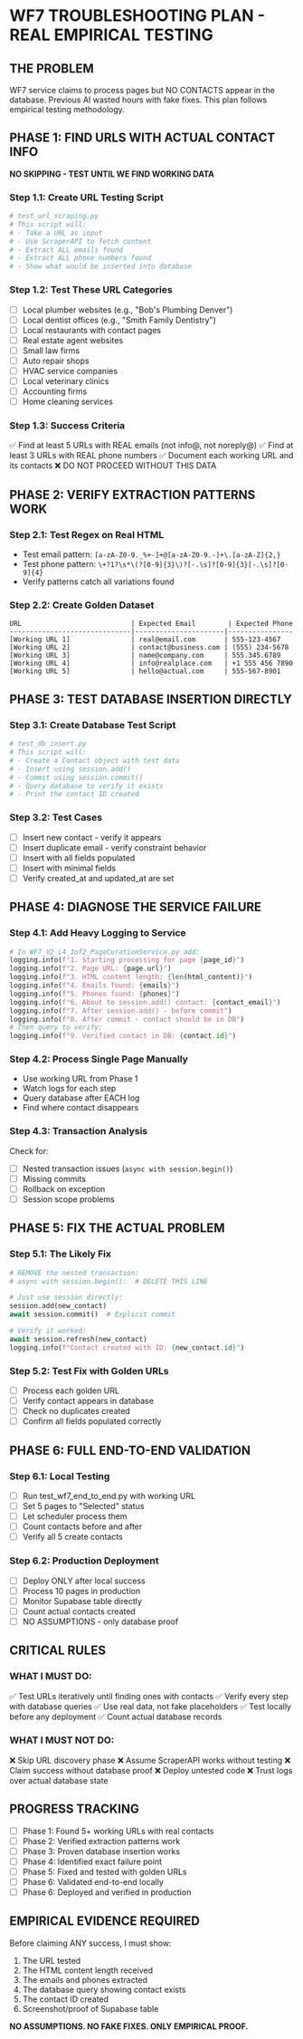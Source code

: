 # WF7 TROUBLESHOOTING PLAN - REAL EMPIRICAL TESTING

## THE PROBLEM
WF7 service claims to process pages but NO CONTACTS appear in the database. Previous AI wasted hours with fake fixes. This plan follows empirical testing methodology.

## PHASE 1: FIND URLS WITH ACTUAL CONTACT INFO
**NO SKIPPING - TEST UNTIL WE FIND WORKING DATA**

### Step 1.1: Create URL Testing Script
```python
# test_url_scraping.py
# This script will:
# - Take a URL as input
# - Use ScraperAPI to fetch content
# - Extract ALL emails found
# - Extract ALL phone numbers found  
# - Show what would be inserted into database
```

### Step 1.2: Test These URL Categories
- [ ] Local plumber websites (e.g., "Bob's Plumbing Denver")
- [ ] Local dentist offices (e.g., "Smith Family Dentistry")
- [ ] Local restaurants with contact pages
- [ ] Real estate agent websites
- [ ] Small law firms
- [ ] Auto repair shops
- [ ] HVAC service companies
- [ ] Local veterinary clinics
- [ ] Accounting firms
- [ ] Home cleaning services

### Step 1.3: Success Criteria
✅ Find at least 5 URLs with REAL emails (not info@, not noreply@)
✅ Find at least 3 URLs with REAL phone numbers
✅ Document each working URL and its contacts
❌ DO NOT PROCEED WITHOUT THIS DATA

## PHASE 2: VERIFY EXTRACTION PATTERNS WORK

### Step 2.1: Test Regex on Real HTML
- Test email pattern: `[a-zA-Z0-9._%+-]+@[a-zA-Z0-9.-]+\.[a-zA-Z]{2,}`
- Test phone pattern: `\+?1?\s*\(?[0-9]{3}\)?[-.\s]?[0-9]{3}[-.\s]?[0-9]{4}`
- Verify patterns catch all variations found

### Step 2.2: Create Golden Dataset
```
URL                           | Expected Email        | Expected Phone
------------------------------|----------------------|----------------
[Working URL 1]               | real@email.com       | 555-123-4567
[Working URL 2]               | contact@business.com | (555) 234-5678
[Working URL 3]               | name@company.com     | 555.345.6789
[Working URL 4]               | info@realplace.com   | +1 555 456 7890
[Working URL 5]               | hello@actual.com     | 555-567-8901
```

## PHASE 3: TEST DATABASE INSERTION DIRECTLY

### Step 3.1: Create Database Test Script
```python
# test_db_insert.py
# This script will:
# - Create a Contact object with test data
# - Insert using session.add()
# - Commit using session.commit()
# - Query database to verify it exists
# - Print the contact ID created
```

### Step 3.2: Test Cases
- [ ] Insert new contact - verify it appears
- [ ] Insert duplicate email - verify constraint behavior
- [ ] Insert with all fields populated
- [ ] Insert with minimal fields
- [ ] Verify created_at and updated_at are set

## PHASE 4: DIAGNOSE THE SERVICE FAILURE

### Step 4.1: Add Heavy Logging to Service
```python
# In WF7_V2_L4_1of2_PageCurationService.py add:
logging.info(f"1. Starting processing for page {page_id}")
logging.info(f"2. Page URL: {page.url}")
logging.info(f"3. HTML content length: {len(html_content)}")
logging.info(f"4. Emails found: {emails}")
logging.info(f"5. Phones found: {phones}")
logging.info(f"6. About to session.add() contact: {contact_email}")
logging.info(f"7. After session.add() - before commit")
logging.info(f"8. After commit - contact should be in DB")
# Then query to verify:
logging.info(f"9. Verified contact in DB: {contact.id}")
```

### Step 4.2: Process Single Page Manually
- Use working URL from Phase 1
- Watch logs for each step
- Query database after EACH log
- Find where contact disappears

### Step 4.3: Transaction Analysis
Check for:
- [ ] Nested transaction issues (`async with session.begin()`)
- [ ] Missing commits
- [ ] Rollback on exception
- [ ] Session scope problems

## PHASE 5: FIX THE ACTUAL PROBLEM

### Step 5.1: The Likely Fix
```python
# REMOVE the nested transaction:
# async with session.begin():  # DELETE THIS LINE

# Just use session directly:
session.add(new_contact)
await session.commit()  # Explicit commit

# Verify it worked:
await session.refresh(new_contact)
logging.info(f"Contact created with ID: {new_contact.id}")
```

### Step 5.2: Test Fix with Golden URLs
- [ ] Process each golden URL
- [ ] Verify contact appears in database
- [ ] Check no duplicates created
- [ ] Confirm all fields populated correctly

## PHASE 6: FULL END-TO-END VALIDATION

### Step 6.1: Local Testing
- [ ] Run test_wf7_end_to_end.py with working URL
- [ ] Set 5 pages to "Selected" status  
- [ ] Let scheduler process them
- [ ] Count contacts before and after
- [ ] Verify all 5 create contacts

### Step 6.2: Production Deployment
- [ ] Deploy ONLY after local success
- [ ] Process 10 pages in production
- [ ] Monitor Supabase table directly
- [ ] Count actual contacts created
- [ ] NO ASSUMPTIONS - only database proof

## CRITICAL RULES

### WHAT I MUST DO:
✅ Test URLs iteratively until finding ones with contacts
✅ Verify every step with database queries
✅ Use real data, not fake placeholders
✅ Test locally before any deployment
✅ Count actual database records

### WHAT I MUST NOT DO:
❌ Skip URL discovery phase
❌ Assume ScraperAPI works without testing
❌ Claim success without database proof
❌ Deploy untested code
❌ Trust logs over actual database state

## PROGRESS TRACKING

- [ ] Phase 1: Found 5+ working URLs with real contacts
- [ ] Phase 2: Verified extraction patterns work
- [ ] Phase 3: Proven database insertion works
- [ ] Phase 4: Identified exact failure point
- [ ] Phase 5: Fixed and tested with golden URLs
- [ ] Phase 6: Validated end-to-end locally
- [ ] Phase 6: Deployed and verified in production

## EMPIRICAL EVIDENCE REQUIRED

Before claiming ANY success, I must show:
1. The URL tested
2. The HTML content length received  
3. The emails and phones extracted
4. The database query showing contact exists
5. The contact ID created
6. Screenshot/proof of Supabase table

**NO ASSUMPTIONS. NO FAKE FIXES. ONLY EMPIRICAL PROOF.**